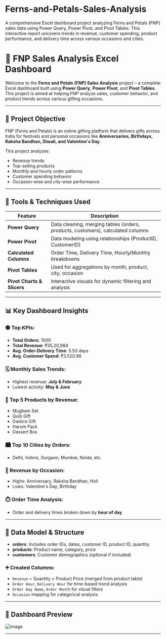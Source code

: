 # Ferns-and-Petals-Sales-Analysis
A comprehensive Excel dashboard project analyzing Ferns and Petals (FNP) sales data using Power Query, Power Pivot, and Pivot Tables. This interactive report uncovers trends in revenue, customer spending, product performance, and delivery time across various occasions and cities.

# 🌼 FNP Sales Analysis Excel Dashboard

Welcome to the **Ferns and Petals (FNP) Sales Analysis** project – a complete Excel dashboard built using **Power Query**, **Power Pivot**, and **Pivot Tables**. This project is aimed at helping FNP analyze sales, customer behavior, and product trends across various gifting occasions.

---

## 📌 Project Objective

FNP (Ferns and Petals) is an online gifting platform that delivers gifts across India for festivals and personal occasions like **Anniversaries, Birthdays, Raksha Bandhan, Diwali, and Valentine's Day**.

This project analyzes:
- Revenue trends
- Top-selling products
- Monthly and hourly order patterns
- Customer spending behavior
- Occasion-wise and city-wise performance

---

## 🔧 Tools & Techniques Used

| Feature        | Description |
|----------------|-------------|
| **Power Query**     | Data cleaning, merging tables (orders, products, customers), calculated columns |
| **Power Pivot**     | Data modeling using relationships (ProductID, CustomerID) |
| **Calculated Columns** | Order Time, Delivery Time, Hourly/Monthly breakdowns |
| **Pivot Tables**     | Used for aggregations by month, product, city, occasion |
| **Pivot Charts & Slicers** | Interactive visuals for dynamic filtering and analysis |

---

## 📊 Key Dashboard Insights

### 🟢 Top KPIs:
- **Total Orders**: 1000  
- **Total Revenue**: ₹35,20,984  
- **Avg. Order-Delivery Time**: 5.53 days  
- **Avg. Customer Spend**: ₹3,520.98  

### 🗓️ Monthly Sales Trends:
- Highest revenue: **July & February**
- Lowest activity: **May & June**

### 🎁 Top 5 Products by Revenue:
- Mugham Set
- Quib Gift
- Dadora Gift
- Harum Pack
- Dessert Box

### 🏙️ Top 10 Cities by Orders:
- Delhi, Indore, Gurgaon, Mumbai, Noida, etc.

### 🎉 Revenue by Occasion:
- Highs: Anniversary, Raksha Bandhan, Holi  
- Lows: Valentine's Day, Birthday

### ⏱️ Order Time Analysis:
- Order and delivery times broken down by **hour of day**

---

## 📂 Data Model & Structure

- **orders**: Includes order IDs, dates, customer ID, product ID, quantity
- **products**: Product name, category, price
- **customers**: Customer demographics (optional if included)

### ➕ Created Columns:
- `Revenue` = Quantity × Product Price (merged from product table)
- `Order Hour`, `Delivery Hour` for time-based trend analysis
- `Order Day Name`, `Order Month` for visual filters
- `Occasion` mapping for categorical analysis

---

## 📸 Dashboard Preview

![image](https://github.com/user-attachments/assets/27ae52ad-aa1c-4982-86f7-0e35c1482ec4)


---

